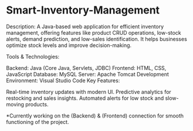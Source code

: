 # Smart-Inventory-Management
Description:
A Java-based web application for efficient inventory management, offering features like product CRUD operations, low-stock alerts, demand prediction, and low-sales identification. It helps businesses optimize stock levels and improve decision-making.

Tools & Technologies:

Backend: Java (Core Java, Servlets, JDBC)
Frontend: HTML, CSS, JavaScript
Database: MySQL
Server: Apache Tomcat
Development Environment: Visual Studio Code
Key Features:

Real-time inventory updates with modern UI.
Predictive analytics for restocking and sales insights.
Automated alerts for low stock and slow-moving products.

*Currently working on the (Backend) & (Frontend) connection for smooth functioning of the project.

